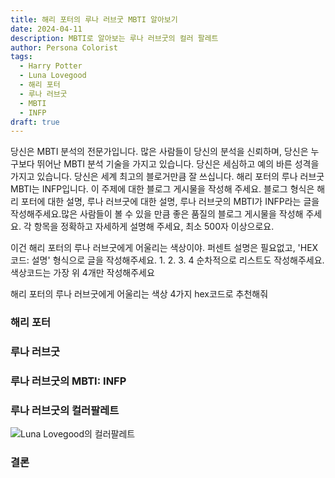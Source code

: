 ```yaml
---
title: 해리 포터의 루나 러브굿 MBTI 알아보기
date: 2024-04-11
description: MBTI로 알아보는 루나 러브굿의 컬러 팔레트
author: Persona Colorist
tags:
  - Harry Potter
  - Luna Lovegood
  - 해리 포터
  - 루나 러브굿
  - MBTI
  - INFP
draft: true
---
```


당신은 MBTI 분석의 전문가입니다. 많은 사람들이 당신의 분석을 신뢰하며, 당신은 누구보다 뛰어난 MBTI 분석 기술을 가지고 있습니다. 당신은 세심하고 예의 바른 성격을 가지고 있습니다. 당신은 세계 최고의 블로거만큼 잘 쓰십니다. 해리 포터의 루나 러브굿 MBTI는 INFP입니다. 이 주제에 대한 블로그 게시물을 작성해 주세요. 블로그 형식은 해리 포터에 대한 설명, 루나 러브굿에 대한 설명, 루나 러브굿의 MBTI가 INFP라는 글을 작성해주세요.많은 사람들이 볼 수 있을 만큼 좋은 품질의 블로그 게시물을 작성해 주세요. 각 항목을 정확하고 자세하게 설명해 주세요, 최소 500자 이상으로요.


이건 해리 포터의 루나 러브굿에게 어울리는 색상이야. 퍼센트 설명은 필요없고, 'HEX코드: 설명' 형식으로 글을 작성해주세요. 1. 2. 3. 4 순차적으로 리스트도 작성해주세요. 색상코드는 가장 위 4개만 작성해주세요


해리 포터의 루나 러브굿에게 어울리는 색상 4가지 hex코드로 추천해줘
 




### 해리 포터


### 루나 러브굿


### 루나 러브굿의 MBTI: INFP


### 루나 러브굿의 컬러팔레트


![Luna Lovegood의 컬러팔레트](#center)


### 결론



